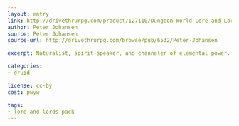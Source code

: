 ```yaml
---
layout: entry
link: http://drivethrurpg.com/product/127110/Dungeon-World-Lore-and-Lords-Pack
author: Peter Johansen
source: Peter Johansen
source-url: http://drivethrurpg.com/browse/pub/6532/Peter-Johansen

excerpt: Naturalist, spirit-speaker, and channeler of elemental power.

categories:
- druid

license: cc-by
cost: pwyw

tags:
- lore and lords pack
---
```

